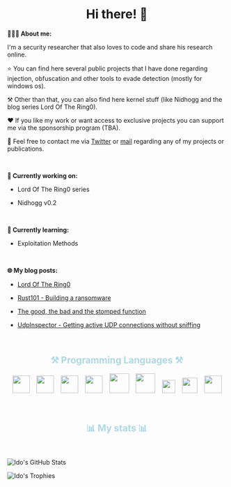 
<h1 align="center">Hi there! 👋</h1>

**👨🏻‍💻 About me:**

I'm a security researcher that also loves to code and share his research online.

⭐ You can find here several public projects that I have done regarding injection, obfuscation and other tools to evade detection (mostly for windows os).

⚒️ Other than that, you can also find here kernel stuff (like Nidhogg and the blog series Lord Of The Ring0).

❤️ If you like my work or want access to exclusive projects you can support me via the sponsorship program (TBA).

📧 Feel free to contact me via [Twitter](https://twitter.com/Idov31) or [mail](mailto:idov3110@gmail.com) regarding any of my projects or publications.

<br />

**💭 Currently working on:**

- Lord Of The Ring0 series

- Nidhogg v0.2

<br />

**📙 Currently learning:**

- Exploitation Methods

<br />

<!-- 💡 Need help with: 
<ul>
  <li>things</li>
</ul><br /><br /> -->

**🌐 My blog posts:**

- [Lord Of The Ring0](https://idov31.github.io/2022-07-14-lord-of-the-ring0-p1)

- [Rust101 - Building a ransomware](https://idov31.github.io/2022-05-07-rust101-rustomware)

- [The good, the bad and the stomped function](https://idov31.github.io/2022-01-28-function-stomping)

- [UdpInspector - Getting active UDP connections without sniffing](https://idov31.github.io/2021-08-19-list-udp-connections)

<br />

<div align="center">
  <h2 style="color:lightblue">⚒️ Programming Languages ⚒️</h2>
    <code><img height="40" src="https://cdn.jsdelivr.net/gh/devicons/devicon/icons/cplusplus/cplusplus-original.svg"></code>&nbsp;&nbsp;&nbsp;
    <code><img height="40" src="https://upload.wikimedia.org/wikipedia/commons/1/18/C_Programming_Language.svg"></code>&nbsp;&nbsp;&nbsp;
    <code><img height="40" src="https://cdn.jsdelivr.net/gh/devicons/devicon/icons/csharp/csharp-original.svg"></code>&nbsp;&nbsp;&nbsp;
    <code><img height="40" src="https://cdn.jsdelivr.net/gh/devicons/devicon/icons/python/python-original.svg"></code>&nbsp;&nbsp;&nbsp;
    <code><img height="45" src="https://cdn.jsdelivr.net/gh/devicons/devicon/icons/go/go-original-wordmark.svg"></code>&nbsp;&nbsp;&nbsp;
    <code><img height="45" src="https://cdn.jsdelivr.net/gh/devicons/devicon/icons/java/java-original-wordmark.svg"></code>&nbsp;&nbsp;&nbsp;
    <code><img height="30" src="https://upload.wikimedia.org/wikipedia/commons/e/e3/Nim_logo.svg"></code>&nbsp;&nbsp;&nbsp;
    <code><img height="35" src="https://upload.wikimedia.org/wikipedia/commons/a/af/PowerShell_Core_6.0_icon.png"></code>&nbsp;&nbsp;&nbsp;
    <code><img height="40" src="https://cdn.jsdelivr.net/gh/devicons/devicon@latest/icons/rust/rust-plain.svg"></code>
</div>
<br /><br />
<h2 align="center" style="color:lightblue">📊 My stats 📊</h2><br />

![Ido's GitHub Stats](https://github-stats-alpha.vercel.app/api?username=idov31&cc=1a1b27&tc=38bdae&ic=bf91f3&bc=ffff)

![Ido's Trophies](https://github-profile-trophy.vercel.app/?username=idov31&rank=SECRET,SSS,SS,S,AAA,AA,A&theme=tokyonight&margin-w=15&margin-h=14)
